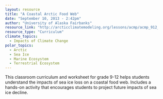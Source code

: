 ```yaml
---
layout: resource
title: "A Coastal Arctic Food Web"
date: "September 10, 2013 - 2:42pm"
author: "University of Alaska Fairbanks"
resource_link: "http://arcticclimatemodeling.org/lessons/acmp/acmp_912_SeaIceDynamics_ACoastalAr..."
resource_type: "Curriculum"
climate_topics:
  - Impacts of Climate Change
polar_topics:
  - Arctic
  - Sea Ice
  - Marine Ecosystem
  - Terrestrial Ecosystem
---
```


This classroom curriculum and worksheet for grade 9-12 helps students understand the impacts of sea ice loss on a coastal food web.  Includes a hands-on activity that encourages students to project future impacts of sea ice decline.